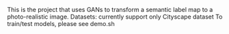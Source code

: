 This is the project that uses GANs to transform a semantic label map to a photo-realistic image.
Datasets: currently support only Cityscape dataset
To train/test models, please see demo.sh